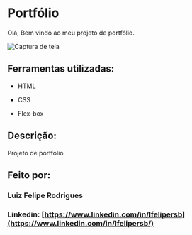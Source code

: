 # Portfólio 
Olá, Bem vindo ao meu projeto de portfólio.

![Captura de tela](https://github.com/lfeliiipe/portfolio/assets/53595200/decc81c9-5e08-4e58-aa3e-fb44cf537365)


## Ferramentas utilizadas:

* HTML

* CSS

* Flex-box

## Descrição:
Projeto de portfolio

## Feito por:

### Luiz Felipe Rodrigues

### Linkedin: [https://www.linkedin.com/in/lfelipersb](https://www.linkedin.com/in/lfelipersb/)
